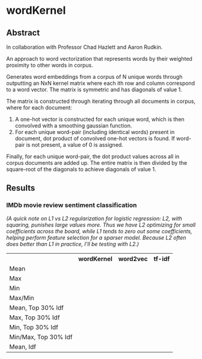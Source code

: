 # wordKernel

## Abstract

In collaboration with Professor Chad Hazlett and Aaron Rudkin.

An approach to word vectorization that represents words by their weighted proximity to other words in corpus.

Generates word embeddings from a corpus of N unique words through outputting an NxN kernel matrix where each ith row and column correspond to a word vector.  The matrix is symmetric and has diagonals of value 1.

The matrix is constructed through iterating through all documents in corpus, where for each document:

1) A one-hot vector is constructed for each unique word, which is then convolved with a smoothing gaussian function.
2) For each unique word-pair (including identical words) present in document, dot product of convolved one-hot vectors is found.  If word-pair is not present, a value of 0 is assigned.

Finally, for each unique word-pair, the dot product values across all in corpus documents are added up.  The entire matrix is then divided by the square-root of the diagonals to achieve diagonals of value 1. 

## Results

### IMDb movie review sentiment classification

*(A quick note on L1 vs L2 regularization for logistic regression: L2, with squaring, punishes large values more.  Thus we have L2 optimizing for small coefficients across the board, while L1 tends to zero out some coefficients, helping perform feature selection for a sparser model.  Because L2 often does better than L1 in practice, I'll be testing with L2.)*

<table style="width:100%">
  <tr>
    <th></th>
    <th>wordKernel</th>
    <th>word2vec</th>
    <th>tf-idf</th>
  </tr>
  <tr>
    <td>Mean</td>
    <td></td>
    <td></td>
    <td rowspan = "9"></td>
  </tr>
    <tr>
    <td>Max</td>
    <td></td>
    <td></td>
  </tr>
    <tr>
    <td>Min</td>
    <td></td>
    <td></td>
  </tr>
    <tr>
    <td>Max/Min</td>
    <td></td>
    <td></td>
  </tr>
    <tr>
    <td>Mean, Top 30% Idf</td>
    <td></td>
    <td></td>
  </tr>
    <tr>
    <td>Max, Top 30% Idf</td>
    <td></td>
    <td></td>
  </tr>
    <tr>
    <td>Min, Top 30% Idf</td>
    <td></td>
    <td></td>
  </tr>
    <tr>
    <td>Min/Max, Top 30% Idf</td>
    <td></td>
    <td></td>
  </tr>
    <tr>
    <td>Mean, Idf</td>
    <td></td>
    <td></td>
</table>
